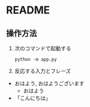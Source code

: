 # README

## 操作方法

1.  次のコマンドで起動する
    ```shell
    python -m app.py
    ```
2. 反応する入力とフレーズ
- おはよう, おはようございます
  - おはよう
- 「こんにちは」 




